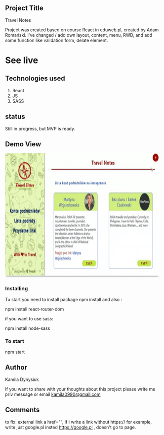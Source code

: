 ## Project Title

Travel Notes

Project was created based on course React in eduweb.pl, created by Adam Romański.
I've changed / add own layout, content, menu, RWD, and add some function like validation form, delate element.

# See live

## Technologies used

1. React
2. JS
3. SASS

## status

Still in progress, but MVP is ready.

## Demo View

<img src="./demo/demo.gif" width="500" height="400" />

### Installing

Tu start you need to install package npm install
and also :

npm install react-router-dom

if you want to use sass:

npm install node-sass

### To start

npm start

## Author

Kamila Dynysiuk

If you want to share with your thoughts about this project please write me priv message or email kamila0990@gmail.com

## Comments

to fix:
external link a href="", if I write a link without https:// for example, write just google.pl insted https://google.pl , doesn't go to page.
